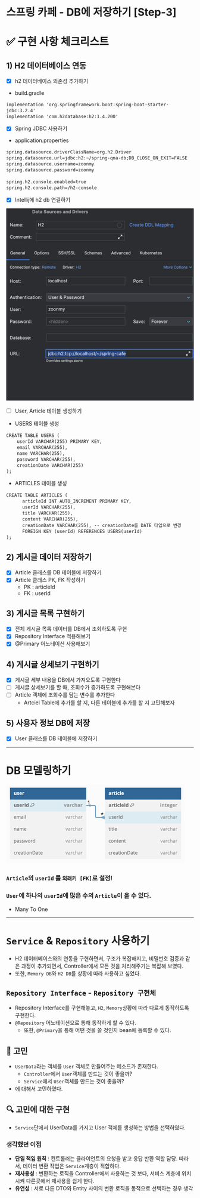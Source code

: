스프링 카페 - DB에 저장하기 [Step-3]
===

# ✅ 구현 사항 체크리스트

## 1) H2 데이터베이스 연동

- [x] h2 데이터베이스 의존성 추가하기
- build.gradle
```
implementation 'org.springframework.boot:spring-boot-starter-jdbc:3.2.4'
implementation 'com.h2database:h2:1.4.200'
```
- [x] Spring JDBC 사용하기
- application.properties
```
spring.datasource.driverClassName=org.h2.Driver
spring.datasource.url=jdbc:h2:~/spring-qna-db;DB_CLOSE_ON_EXIT=FALSE
spring.datasource.username=zoonmy
spring.datasource.password=zoonmy

spring.h2.console.enabled=true
spring.h2.console.path=/h2-console
```
- [x] Intellij에 h2 db 연결하기

![img.png](img/img_4.png)
- [ ] User, Article 테이블 생성하기
- USERS 테이블 생성
```
CREATE TABLE USERS (
    userId VARCHAR(255) PRIMARY KEY,
    email VARCHAR(255),
    name VARCHAR(255),
    password VARCHAR(255),
    creationDate VARCHAR(255)
);
```
- ARTICLES 테이블 생성
```
CREATE TABLE ARTICLES (
      articleId INT AUTO_INCREMENT PRIMARY KEY,
      userId VARCHAR(255),
      title VARCHAR(255),
      content VARCHAR(255),
      creationDate VARCHAR(255), -- creationDate를 DATE 타입으로 변경
      FOREIGN KEY (userId) REFERENCES USERS(userId)
);
```


## 2) 게시글 데이터 저장하기
- [x] Article 클래스를 DB 테이블에 저장하기
- [x] Article 클래스 PK, FK 작성하기
  - PK : articleId
  - FK : userId

## 3) 게시글 목록 구현하기
- [x] 전체 게시글 목록 데이터를 DB에서 조회하도록 구현
- [x] Repository Interface 적용해보기
- [x] @Primary 어노테이션 사용해보기

## 4) 게시글 상세보기 구현하기
- [x] 게시글 세부 내용을 DB에서 가져오도록 구현한다
- [ ] 게시글 상세보기를 할 때, 조회수가 증가하도록 구현해본다
- [ ] Article 객체에 조회수를 담는 변수를 추가한다
  - Artciel Table에 추가를 할 지, 다른 테이블에 추가를 할 지 고민해보자

## 5) 사용자 정보 DB에 저장
- [x] User 클래스를 DB 테이블에 저장하기

---

# DB 모델링하기
![img_1.png](img/img_3.png)

### ```Article```의 ```userId``` 를 ```외래키 [FK]```로 설정!
### ```User```에 하나의 ```userId```에 많은 수의 ```Article```이 올 수 있다.
- Many To One

--- 

# ```Service``` & ```Repository``` 사용하기
- H2 데이터베이스와의 연동을 구현하면서, 구조가 복잡해지고, 비밀번호 검증과 같은 과정이 추가되면서, Controller에서 모든 것을 처리해주기는 복잡해 보였다.
- 또한, ```Memory DB```와 ```H2 DB```를 상황에 따라 사용하고 싶었다.

## ```Repository Interface``` - ```Repository 구현체```
- Repository Interface를 구현해놓고, ```H2```, ```Memory```상황에 따라 다르게 동작하도록 구현한다.
- ```@Repository``` 어노테이션으로 통해 동작하게 할 수 있다.
  - 또한, ```@Primary```을 통해 어떤 것을 쓸 것인지 bean에 등록할 수 있다.

## 🤯 고민
- ```UserData```라는 객체를 ```User``` 객체로 만들어주는 메소드가 존재한다.
  - ```Controller```에서 ```User```객체를 만드는 것이 좋을까?
  - ```Service```에서 ```User```객체를 만드는 것이 좋을까?
- 에 대해서 고민하였다.

## 🔍 고민에 대한 구현
- ```Service```단에서 UserData를 가지고 User 객체를 생성하는 방법을 선택하였다.
### 생각했던 이점
- **단일 책임 원칙** : 컨트롤러는 클라이언트의 요청을 받고 응답 반환 역할 담당. 따라서, 데이터 변환 작업은 ```Service```계층이 적합하다.
- **재사용성** : 변환하는 로직을 Controller에서 사용하는 것 보다, 서비스 계층에 위치시켜 다른곳에서 재사용을 쉽게 한다.
- **유연성** : 서로 다른 DTO와 Entity 사이의 변환 로직을 동적으로 선택하는 경우 생각


